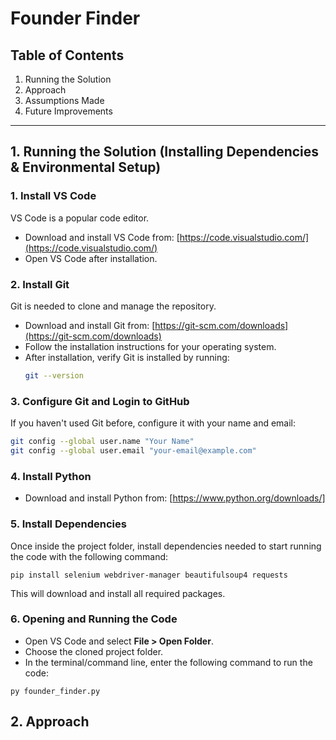 # Founder Finder

## Table of Contents
1. Running the Solution
2. Approach
3. Assumptions Made
4. Future Improvements
___
## 1. Running the Solution (Installing Dependencies & Environmental Setup)

 ### 1. Install VS Code
VS Code is a popular code editor.
- Download and install VS Code from: [https://code.visualstudio.com/](https://code.visualstudio.com/)
- Open VS Code after installation.

### 2. Install Git
Git is needed to clone and manage the repository.

- Download and install Git from: [https://git-scm.com/downloads](https://git-scm.com/downloads)
- Follow the installation instructions for your operating system.
- After installation, verify Git is installed by running:
  ```sh
  git --version
  ```

### 3. Configure Git and Login to GitHub
If you haven't used Git before, configure it with your name and email:

```sh
git config --global user.name "Your Name"
git config --global user.email "your-email@example.com"
```

### 4. Install Python

- Download and install Python from: [https://www.python.org/downloads/]




### 5. Install Dependencies

Once inside the project folder, install dependencies needed to start running the code with the following command:

```
pip install selenium webdriver-manager beautifulsoup4 requests
```
This will download and install all required packages.

### 6. Opening and Running the Code
- Open VS Code and select **File > Open Folder**.
- Choose the cloned project folder.
- In the terminal/command line, enter the following command to run the code:
 
```
py founder_finder.py
```


## 2. Approach

